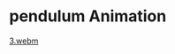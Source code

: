 # pendulum Animation

[3.webm](https://user-images.githubusercontent.com/51269703/227663209-c67cbd64-c53c-4e93-a063-d040e7f166ac.webm)
